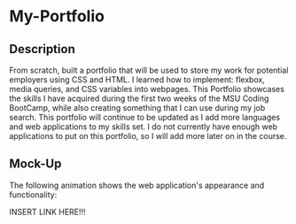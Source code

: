 # My-Portfolio

## Description
From scratch, built a portfolio that will be used to store my work for potential employers using CSS and HTML. I learned how to implement: flexbox, media queries, and CSS variables into webpages. This Portfolio showcases the skills I have acquired during the first two weeks of the MSU Coding BootCamp, while also creating something that I can use during my job search. This portfolio will continue to be updated as I add more languages and web applications to my skills set.
I do not currently have enough web applications to put on this portfolio, so I will add more later on in the course.

## Mock-Up
The following animation shows the web application's appearance and functionality:

INSERT LINK HERE!!!
